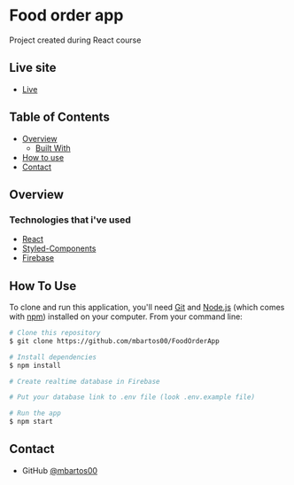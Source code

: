 # Food order app

<div align="left">
   Project created during React course
</div>

## Live site

- [Live](https://foodorderapp-mbartos00.netlify.app)

## Table of Contents

- [Overview](#overview)
  - [Built With](#technologies-that-ive-used)
- [How to use](#how-to-use)
- [Contact](#contact)

## Overview

### Technologies that i've used

- [React](https://reactjs.org)
- [Styled-Components](https://styled-components.com)
- [Firebase](https://firebase.google.com)

## How To Use

To clone and run this application, you'll need [Git](https://git-scm.com) and [Node.js](https://nodejs.org/en/download/) (which comes with [npm](http://npmjs.com)) installed on your computer. From your command line:

```bash
# Clone this repository
$ git clone https://github.com/mbartos00/FoodOrderApp

# Install dependencies
$ npm install

# Create realtime database in Firebase

# Put your database link to .env file (look .env.example file)

# Run the app
$ npm start
```

## Contact

- GitHub [@mbartos00](https://https://github.com/mbartos00)
